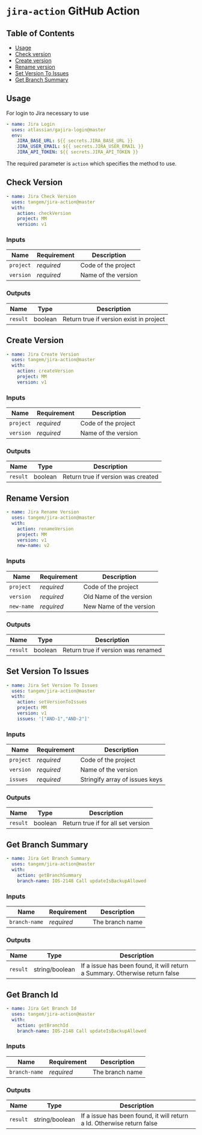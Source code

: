 # `jira-action` GitHub Action

## Table of Contents
* [Usage](#usage)
* [Check version](#check-version)
* [Create version](#create-version)
* [Rename version](#rename-version)
* [Set Version To Issues](#set-version-to-issues)
* [Get Branch Summary](#get-branch-summary)

## Usage

For login to Jira necessary to use 
```yaml 
- name: Jira Login
  uses: atlassian/gajira-login@master
  env:
    JIRA_BASE_URL: ${{ secrets.JIRA_BASE_URL }}
    JIRA_USER_EMAIL: ${{ secrets.JIRA_USER_EMAIL }}
    JIRA_API_TOKEN: ${{ secrets.JIRA_API_TOKEN }}
```

The required parameter is `action` which specifies the method to use.

## Check Version
```yaml      
- name: Jira Check Version
  uses: tangem/jira-action@master
  with:
    action: checkVersion
    project: MM
    version: v1
```

### Inputs
| Name      | Requirement | Description         |
|-----------|-------------|---------------------|
| `project` | _required_  | Code of the project |
| `version` | _required_  | Name of the version |


### Outputs
| Name     | Type    | Description                             |
|----------|---------|-----------------------------------------|
| `result` | boolean | Return true if version exist in project |

## Create Version
```yaml      
- name: Jira Create Version
  uses: tangem/jira-action@master
  with:
    action: createVersion
    project: MM
    version: v1
```

### Inputs
| Name      | Requirement | Description         |
|-----------|-------------|---------------------|
| `project` | _required_  | Code of the project |
| `version` | _required_  | Name of the version |


### Outputs
| Name     | Type    | Description                        |
|----------|---------|------------------------------------|
| `result` | boolean | Return true if version was created |

## Rename Version
```yaml      
- name: Jira Rename Version
  uses: tangem/jira-action@master
  with:
    action: renameVersion
    project: MM
    version: v1
    new-name: v2
```

### Inputs
| Name       | Requirement | Description             |
|------------|-------------|-------------------------|
| `project`  | _required_  | Code of the project     |
| `version`  | _required_  | Old Name of the version |
| `new-name` | _required_  | New Name of the version |


### Outputs
| Name     | Type    | Description                        |
|----------|---------|------------------------------------|
| `result` | boolean | Return true if version was renamed |

## Set Version To Issues
```yaml      
- name: Jira Set Version To Issues
  uses: tangem/jira-action@master
  with:
    action: setVersionToIssues
    project: MM
    version: v1
    issues: '["AND-1","AND-2"]'
```

### Inputs
| Name      | Requirement | Description                    |
|-----------|-------------|--------------------------------|
| `project` | _required_  | Code of the project            |
| `version` | _required_  | Name of the version            |
| `issues`  | _required_  | Stringify array of issues keys |


### Outputs
| Name     | Type    | Description                        |
|----------|---------|------------------------------------|
| `result` | boolean | Return true if for all set version |

## Get Branch Summary
```yaml      
- name: Jira Get Branch Summary
  uses: tangem/jira-action@master
  with:
    action: getBranchSummary
    branch-name: IOS-2148 Call updateIsBackupAllowed
```

### Inputs
| Name          | Requirement | Description     |
|---------------|-------------|-----------------|
| `branch-name` | _required_  | The branch name |


### Outputs
| Name     | Type           | Description                                                                 |
|----------|----------------|-----------------------------------------------------------------------------|
| `result` | string/boolean | If a issue has been found, it will return a Summary. Otherwise return false |


## Get Branch Id
```yaml      
- name: Jira Get Branch Id
  uses: tangem/jira-action@master
  with:
    action: getBranchId
    branch-name: IOS-2148 Call updateIsBackupAllowed
```

### Inputs
| Name          | Requirement | Description     |
|---------------|-------------|-----------------|
| `branch-name` | _required_  | The branch name |


### Outputs
| Name     | Type           | Description                                                            |
|----------|----------------|------------------------------------------------------------------------|
| `result` | string/boolean | If a issue has been found, it will return a Id. Otherwise return false |
